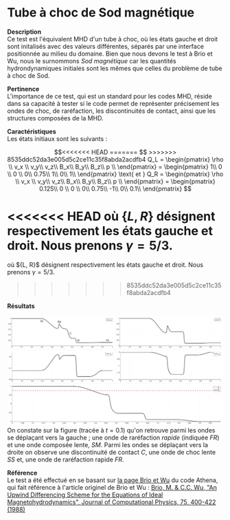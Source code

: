 # Tube à choc de Sod magnétique

**Description**  
Ce test est l'équivalent MHD d'un tube à choc, où les états gauche et droit sont initalisés avec des valeurs différentes, séparés par une interface positionnée au milieu du domaine. Bien que nous devons le test à Brio et Wu, nous le surnommons *Sod magnétique* car les quantités hydrondynamiques initiales sont les mêmes que celles du problème de tube à choc de Sod. 

**Pertinence**  
L'importance de ce test, qui est un standard pour les codes MHD, réside dans sa capacité à tester si le code permet de représenter précisement les ondes de choc, de raréfaction, les discontinuités de contact, ainsi que les structures composées de la MHD.

**Caractéristiques**  
Les états initiaux sont les suivants :

```math
<<<<<<< HEAD

=======
$$
>>>>>>> 8535ddc52da3e005d5c2ce11c35f8abda2acdfb4
Q_L =
\begin{pmatrix}
\rho \\
v_x \\
v_y\\
v_z\\
B_x\\
B_y\\
B_z\\
p \\
\end{pmatrix} = 
\begin{pmatrix}
1\\
0 \\
0 \\
0\\
0.75\\
1\\
0\\
1\\
\end{pmatrix}
\text{ et }

Q_R =
\begin{pmatrix}
\rho \\
v_x \\
v_y\\
v_z\\
B_x\\
B_y\\
B_z\\
p \\
\end{pmatrix} = 
\begin{pmatrix}
0.125\\
0 \\
0 \\
0\\
0.75\\
-1\\
0\\
0.1\\
\end{pmatrix}

```
<<<<<<< HEAD
où $\{L, R\}$ désignent respectivement les états gauche et droit. Nous prenons $\gamma = 5/3$.
=======
où $\{L, R}$ désignent respectivement les états gauche et droit. Nous prenons $\gamma = 5/3$.
>>>>>>> 8535ddc52da3e005d5c2ce11c35f8abda2acdfb4

**Résultats**  

![](./sod-mag.png)
On constate sur la figure (tracée à $t=0.1$) qu'on retrouve parmi les ondes se déplaçant vers la gauche ; une onde de raréfaction *rapide* (indiquée $FR$) et une onde composée lente, $SM$. Parmi les ondes se déplaçant vers la droite on observe une discontinuité de contact $C$, une onde de choc lente $SS$ et, une onde de raréfaction rapide $FR$. 

**Référence**  
Le test a été effectué en se basant sur [la page Brio et Wu](https://www.astro.princeton.edu/~jstone/Athena/tests/brio-wu/Brio-Wu.html) du code Athena, qui fait référence à l'article originel de Brio et Wu : [Brio, M. & C.C. Wu, "An Upwind Differencing Scheme for the Equations of Ideal Magnetohydrodynamics", Journal of Computational Physics, 75, 400-422 (1988)](https://ui.adsabs.harvard.edu/abs/1988JCoPh..75..400B/abstract)
